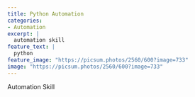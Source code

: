```yaml
---
title: Python Automation
categories:
- Automation
excerpt: |
  automation skill
feature_text: |
  python
feature_image: "https://picsum.photos/2560/600?image=733"
image: "https://picsum.photos/2560/600?image=733"
---
```


Automation Skill
